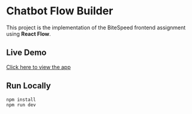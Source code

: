 # Chatbot Flow Builder

This project is the implementation of the BiteSpeed frontend assignment using **React Flow**.

## Live Demo

[Click here to view the app](https://chatbot-flow-builder-74i.vercel.app/) 


## Run Locally
```bash
npm install
npm run dev
